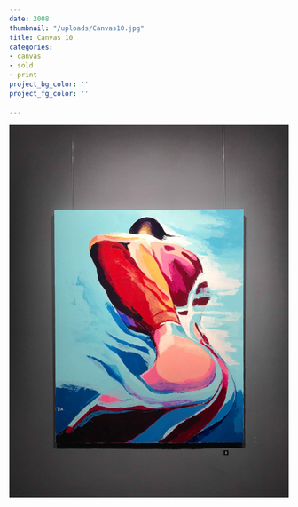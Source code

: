 ```yaml
---
date: 2008
thumbnail: "/uploads/Canvas10.jpg"
title: Canvas 10
categories:
- canvas
- sold
- print
project_bg_color: ''
project_fg_color: ''

---
```

![My Text](/uploads/Canvas10.jpg "My Title")